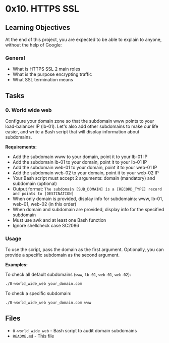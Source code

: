 # 0x10. HTTPS SSL

## Learning Objectives

At the end of this project, you are expected to be able to explain to anyone, without the help of Google:

### General

- What is HTTPS SSL 2 main roles
- What is the purpose encrypting traffic
- What SSL termination means

## Tasks

### 0. World wide web

Configure your domain zone so that the subdomain www points to your load-balancer IP (lb-01). Let's also add other subdomains to make our life easier, and write a Bash script that will display information about subdomains.

**Requirements:**

- Add the subdomain www to your domain, point it to your lb-01 IP
- Add the subdomain lb-01 to your domain, point it to your lb-01 IP
- Add the subdomain web-01 to your domain, point it to your web-01 IP
- Add the subdomain web-02 to your domain, point it to your web-02 IP
- Your Bash script must accept 2 arguments: domain (mandatory) and subdomain (optional)
- Output format: `The subdomain [SUB_DOMAIN] is a [RECORD_TYPE] record and points to [DESTINATION]`
- When only domain is provided, display info for subdomains: www, lb-01, web-01, web-02 (in this order)
- When domain and subdomain are provided, display info for the specified subdomain
- Must use awk and at least one Bash function
- Ignore shellcheck case SC2086

### Usage

To use the script, pass the domain as the first argument. Optionally, you can provide a specific subdomain as the second argument.

**Examples:**

To check all default subdomains (`www`, `lb-01`, `web-01`, `web-02`):

```bash
./0-world_wide_web your_domain.com
```

To check a specific subdomain:

```bash
./0-world_wide_web your_domain.com www
```

## Files

- `0-world_wide_web` - Bash script to audit domain subdomains
- `README.md` - This file

